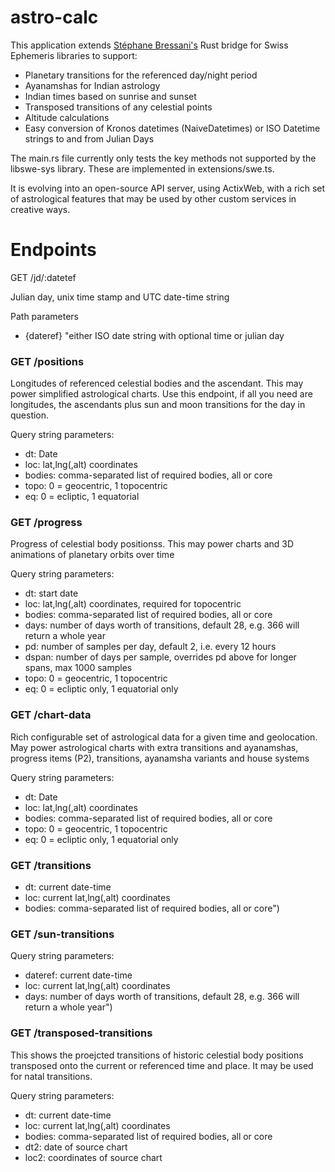 # astro-calc

This application extends [Stéphane Bressani's](https://github.com/stephaneworkspace/libswe-sys) Rust bridge for Swiss Ephemeris libraries to support:

* Planetary transitions for the referenced day/night period
* Ayanamshas for Indian astrology
* Indian times based on sunrise and sunset
* Transposed transitions of any celestial points
* Altitude calculations
* Easy conversion of Kronos datetimes (NaiveDatetimes) or ISO Datetime strings to and from Julian Days

The main.rs file currently only tests the key methods not supported by the libswe-sys library. These are implemented in extensions/swe.ts.

It is evolving into an open-source API server, using ActixWeb, with a rich set of astrological features that may be used by other custom services in creative ways.

# Endpoints

GET /jd/:datetef

Julian day, unix time stamp and UTC date-time string

Path parameters

* {dateref} "either ISO date string with optional time or julian day
  
### GET /positions

Longitudes of referenced celestial bodies and the ascendant. This may power simplified astrological charts. Use this endpoint, if all you need are longitudes, the ascendants plus sun and moon transitions for the day in question.

Query string parameters:

* dt: Date
* loc: lat,lng(,alt) coordinates
* bodies: comma-separated list of required bodies, all or core
* topo: 0 = geocentric, 1 topocentric
* eq: 0 = ecliptic, 1 equatorial

### GET /progress

Progress of celestial body positionss. This may power charts and 3D animations of planetary orbits over time

Query string parameters:

* dt: start date
* loc: lat,lng(,alt) coordinates, required for topocentric
* bodies: comma-separated list of required bodies, all or core
* days: number of days worth of transitions, default 28, e.g. 366 will return a whole year
* pd: number of samples per day, default 2, i.e. every 12 hours
* dspan: number of days per sample, overrides pd above for longer spans, max 1000 samples
* topo: 0 = geocentric, 1 topocentric
* eq: 0 = ecliptic only, 1 equatorial only

### GET /chart-data

Rich configurable set of astrological data for a given time and geolocation. May power astrological charts with extra transitions and ayanamshas, progress items (P2), transitions, ayanamsha variants and house systems

Query string parameters:

* dt: Date
* loc: lat,lng(,alt) coordinates
* bodies: comma-separated list of required bodies, all or core
* topo: 0 = geocentric, 1 topocentric
* eq: 0 = ecliptic only, 1 equatorial only

### GET /transitions

* dt: current date-time
* loc: current lat,lng(,alt) coordinates
* bodies: comma-separated list of required bodies, all or core")

### GET /sun-transitions

Query string parameters:

* dateref: current date-time
* loc: current lat,lng(,alt) coordinates
* days: number of days worth of transitions, default 28, e.g. 366 will return a whole year")

### GET /transposed-transitions

This shows the proejcted transitions of historic celestial body positions transposed onto the current or referenced time and place. It may be used for natal transitions.

Query string parameters:

* dt: current date-time
* loc: current lat,lng(,alt) coordinates
* bodies: comma-separated list of required bodies, all or core
* dt2: date of source chart
* loc2: coordinates of source chart

